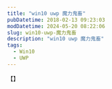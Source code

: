```yaml
---
title: "win10 uwp 魔力鬼畜"
pubDatetime: 2018-02-13 09:23:03
modDatetime: 2024-05-20 08:22:06
slug: win10-uwp-魔力鬼畜
description: "win10 uwp 魔力鬼畜"
tags:
  - Win10
  - UWP
---
```






<!--more-->


<!-- CreateTime:2018/2/13 17:23:03 -->


<div id="toc"></div>

【】


